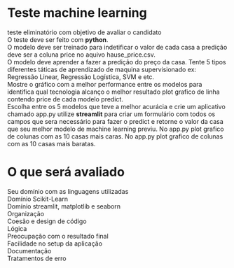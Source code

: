 # Teste machine learning
teste eliminatório com objetivo de avaliar o candidato  
O teste deve ser feito com <strong>python</strong>.<br>
O modelo deve ser treinado para indetificar o valor de cada casa a predição deve ser a coluna price no aquivo hause_price.csv.<br>
O modelo deve aprender a fazer a  predição do preço da casa. Tente 5 tipos diferentes  táticas de aprendizado de maquina supervisionado ex: Regressão Linear, Regressão Logística, SVM e etc.<br>
Mostre o gráfico com a melhor performance entre os modelos para identifica qual tecnologia alcanço o melhor resultado plot grafico de linha contendo price de cada modelo predict.<br>
Escolha entre os 5  modelos que teve a melhor acurácia e crie um aplicativo chamado app.py utilize <strong>streamlit</strong> para criar um formulário com todos os campos que sera  necessário para  fazer o predict e retorne o valor da casa que seu melhor modelo  de machine learning previu. 
No app.py plot grafico de colunas com as 10 casas mais caras.
No app.py plot grafico de colunas com as 10 casas mais baratas.

# O que será avaliado
Seu domínio com as linguagens utilizadas<br>
Domínio Scikit-Learn<br>
Domínio streamlit, matplotlib e seaborn<br>
Organização<br>
Coesão e design de código<br>
Lógica<br>
Preocupação com o resultado final<br>
Facilidade no setup da aplicação<br>
Documentação<br>
Tratamentos de erro<br>
